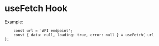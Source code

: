 # useFetch Hook

Example:

```
    const url = 'API endpoint';
    const { data: null, loading: true, error: null } = useFetch( url );
```